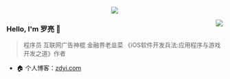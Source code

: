 <p align="center">
  <img src="https://github-profile-trophy.vercel.app/?username=wuleying&theme=flat">
</p>
<p>
  <img align="right" src="https://github-readme-stats.vercel.app/api?username=wuleying&show_icons=true&icon_color=805AD5&text_color=718096&bg_color=ffffff&hide_title=true" />
</p>

### Hello, I'm 罗亮 👋

> 程序员
> 互联网广告神棍
> 金融界老韭菜
> 《iOS软件开发兵法:应用程序与游戏开发之道》作者

- 🏠 个人博客：[zdyi.com](http://zdyi.com)
